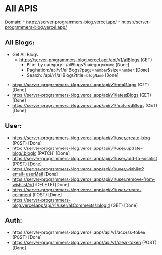 # All APIS
  Domain: 
    * https://server-programmers-blog.vercel.app/
    * https://server-programmers-blog.vercel.app/
## All Blogs:
* Get All Blogs
  - https://server-programmers-blog.vercel.app/api/v1/allBlogs (GET) 
    - Filter by category : /allBlogs?category=`name` [Done]
    - Pagination:/api/v1/allBlogs?page=`number`&size=`number` [Done]
    - Search: /api/v1/allBlogs?title=`blogName` [Done]
- https://server-programmers-blog.vercel.app/api/v1/totalBlogs (GET) [Done]
- https://server-programmers-blog.vercel.app/api/v1/latestBlogs (GET) [Done]
- https://server-programmers-blog.vercel.app/api/v1/featuredBlogs (GET) [Done]

## User:

- https://server-programmers-blog.vercel.app/api/v1/user/create-blog (POST) [Done]
- https://server-programmers-blog.vercel.app/api/v1/user/update-blog/:blogId (PATCH) [Done]
- https://server-programmers-blog.vercel.app/api/v1/user/add-to-wishlist (POST) [Done]
- https://server-programmers-blog.vercel.app/api/v1/user/wishlist?email=userMail [Done]
- https://server-programmers-blog.vercel.app/api/v1/user/remove-from-wishlist/:id (DELETE) [Done]
- https://server-programmers-blog.vercel.app/api/v1/user/create-comment (POST) [Done]
- https://server-programmers-blog.vercel.app/api/v1/user/allComments/:blogId (GET) [Done]

## Auth:

- https://server-programmers-blog.vercel.app//api/v1/access-token (POST) [Done]
- https://server-programmers-blog.vercel.app//api/v1/clear-token (POST) [Done]
